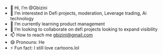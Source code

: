 - 👋 Hi, I’m @Gbizini
- 👀 I’m interested in Defi projects, moderation, Leverage trading, Ai technology 
- 🌱 I’m currently learning product management 
- 💞️ I’m looking to collaborate on defi projects looking to expand visibility 
- 📫 How to reach me gbizini@gmail.com
- 😄 Pronouns: He
- ⚡ Fun fact: I still love cartoons.lol

<!---
Gbizini/Gbizini is a ✨ special ✨ repository because its `README.md` (this file) appears on your GitHub profile.
You can click the Preview link to take a look at your changes.
--->
